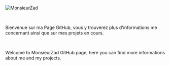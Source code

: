<link rel="stylesheet" href="../font-awesome/css/font-awesome.min.css">
<link rel="stylesheet" href="../UI-Flag-master/flag.css">

<meta charset="UTF-8">

![MonsieurZad](../images/zadwarf.png)

<br />

[<i class="flag france"></i>](../resume/fr/french.html) Bienvenue sur ma Page GitHub, vous y trouverez plus d'informations me concernant ainsi que sur mes projets en cours.

<br />

[<i class="flag united kingdom"></i>](../resume/en/english.html) Welcome to MonsieurZad GitHub page, here you can find more informations about me and my projects.

